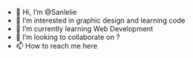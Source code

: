 - 👋 Hi, I’m @Sanlelie
- 👀 I’m interested in graphic design and learning code
- 🌱 I’m currently learning Web Development
- 💞️ I’m looking to collaborate on ?
- 📫 How to reach me here

<!---
Sanlelie/Sanlelie is a ✨ special ✨ repository because its `README.md` (this file) appears on your GitHub profile.
You can click the Preview link to take a look at your changes.
--->
